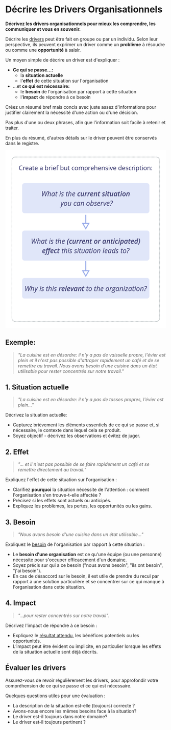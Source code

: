 # Décrire les Drivers Organisationnels

<summary>
<strong>Décrivez les drivers organisationnels pour mieux les comprendre, les communiquer et vous en souvenir.</strong>
</summary>

Décrire les [drivers](glossary:organizational-driver) peut être fait en groupe ou par un individu. Selon leur perspective, ils peuvent exprimer un driver comme un **problème** à résoudre ou comme une **opportunité** à saisir.

Un moyen simple de décrire un driver est d'expliquer :

- **Ce qui se passe...:** 
    - la **situation actuelle**
    - l'**effet** de cette situation sur l'organisation
- ...et **ce qui est nécessaire:** 
    - le **besoin** de l'organisation par rapport à cette situation
    - l'**impact** de répondre à ce besoin

Créez un résumé bref mais concis avec juste assez d'informations pour justifier clairement la nécessité d'une action ou d'une décision.

Pas plus d'une ou deux phrases, afin que l'information soit facile à retenir et traiter.

En plus du résumé, d'autres détails sur le driver peuvent être conservés dans le registre.

![Décrire les Drivers Organisationnels](img/process/describe-organizational-drivers.png)

## Exemple:

> *"La cuisine est en désordre: il n'y a pas de vaisselle propre, l'évier est plein et il n'est pas possible d'attraper rapidement un café et de se remettre au travail. Nous avons besoin d'une cuisine dans un état utilisable pour rester concentrés sur notre travail."*

## 1. Situation actuelle

> *"La cuisine est en désordre: il n'y a pas de tasses propres, l'évier est plein..."*

Décrivez la situation actuelle:

- Capturez brièvement les éléments essentiels de ce qui se passe et, si nécessaire, le contexte dans lequel cela se produit.
- Soyez objectif - décrivez les observations et évitez de juger.

## 2. Effet

> *"... et il n'est pas possible de se faire rapidement un café et se remettre directement au travail."*

Expliquez l'effet de cette situation sur l'organisation :

- Clarifiez **pourquoi** la situation nécessite de l'attention : comment l'organisation s'en trouve-t-elle affectée ?
- Précisez si les effets sont actuels ou anticipés.
- Expliquez les problèmes, les pertes, les opportunités ou les gains.

## 3. Besoin

> *"Nous avons besoin d'une cuisine dans un état utilisable..."*

Expliquez le [besoin](glossary:need) de l'organisation par rapport à cette situation :

- Le **besoin d'une organisation** est ce qu'une équipe (ou une personne) nécessite pour s'occuper efficacement d'un [domaine](glossary:domain).
- Soyez précis sur qui a ce besoin ("nous avons besoin", "ils ont besoin", "j'ai besoin").
- En cas de désaccord sur le besoin, il est utile de prendre du recul par rapport à une solution particulière et se concentrer sur ce qui manque à l'organisation dans cette situation.

## 4. Impact

> *"...pour rester concentrés sur notre travail".*

Décrivez l'impact de répondre à ce besoin :

- Expliquez le [résultat attendu](glossary:intended-outcome), les bénéfices potentiels ou les opportunités.
- L’impact peut être évident ou implicite, en particulier lorsque les effets de la situation actuelle sont déjà décrits.

## Évaluer les drivers

Assurez-vous de revoir régulièrement les drivers, pour approfondir votre compréhension de ce qui se passe et ce qui est nécessaire.

Quelques questions utiles pour une évaluation :

- La description de la situation est-elle (toujours) correcte ?
- Avons-nous encore les mêmes besoins face à la situation?
- Le driver est-il toujours dans notre domaine?
- Le driver est-il toujours pertinent ?